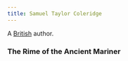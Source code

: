 ```yaml
---
title: Samuel Taylor Coleridge
---
```


A [British](../index.html) author.

### The Rime of the Ancient Mariner

